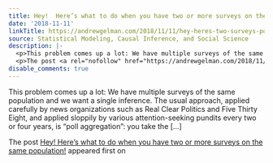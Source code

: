 ```yaml
---
title: Hey!  Here’s what to do when you have two or more surveys on the same population!
date: '2018-11-11'
linkTitle: https://andrewgelman.com/2018/11/11/hey-heres-two-surveys-population/
source: Statistical Modeling, Causal Inference, and Social Science
description: |-
  <p>This problem comes up a lot: We have multiple surveys of the same population and we want a single inference. The usual approach, applied carefully by news organizations such as Real Clear Politics and Five Thirty Eight, and applied sloppily by various attention-seeking pundits every two or four years, is &#8220;poll aggregation&#8221;: you take the [&#8230;]</p>
  <p>The post <a rel="nofollow" href="https://andrewgelman.com/2018/11/11/hey-heres-two-surveys-population/">Hey! Here&#8217;s what to do when you have two or more surveys on the same population!</a> appeared first on <a ...
disable_comments: true
---
```

<p>This problem comes up a lot: We have multiple surveys of the same population and we want a single inference. The usual approach, applied carefully by news organizations such as Real Clear Politics and Five Thirty Eight, and applied sloppily by various attention-seeking pundits every two or four years, is &#8220;poll aggregation&#8221;: you take the [&#8230;]</p>
<p>The post <a rel="nofollow" href="https://andrewgelman.com/2018/11/11/hey-heres-two-surveys-population/">Hey! Here&#8217;s what to do when you have two or more surveys on the same population!</a> appeared first on <a ...